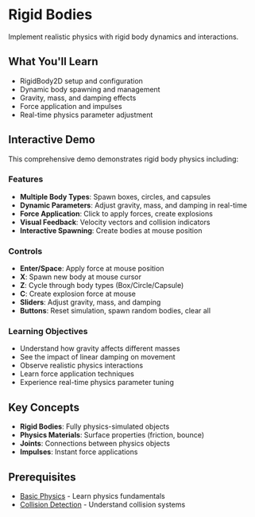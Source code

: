 # Rigid Bodies

Implement realistic physics with rigid body dynamics and interactions.

## What You'll Learn

- RigidBody2D setup and configuration
- Dynamic body spawning and management
- Gravity, mass, and damping effects
- Force application and impulses
- Real-time physics parameter adjustment

## Interactive Demo

This comprehensive demo demonstrates rigid body physics including:

### Features
- **Multiple Body Types**: Spawn boxes, circles, and capsules
- **Dynamic Parameters**: Adjust gravity, mass, and damping in real-time
- **Force Application**: Click to apply forces, create explosions
- **Visual Feedback**: Velocity vectors and collision indicators
- **Interactive Spawning**: Create bodies at mouse position

### Controls
- **Enter/Space**: Apply force at mouse position
- **X**: Spawn new body at mouse cursor
- **Z**: Cycle through body types (Box/Circle/Capsule)
- **C**: Create explosion force at mouse
- **Sliders**: Adjust gravity, mass, and damping
- **Buttons**: Reset simulation, spawn random bodies, clear all

### Learning Objectives
- Understand how gravity affects different masses
- See the impact of linear damping on movement
- Observe realistic physics interactions
- Learn force application techniques
- Experience real-time physics parameter tuning

<!-- start-embed-demo-/gdEmbed/exports/web/?category=physics&scene=rigid_bodies -->
<!-- end-embed-godot -->

## Key Concepts

- **Rigid Bodies**: Fully physics-simulated objects
- **Physics Materials**: Surface properties (friction, bounce)
- **Joints**: Connections between physics objects
- **Impulses**: Instant force applications

## Prerequisites

- [Basic Physics](../basic_physics/) - Learn physics fundamentals
- [Collision Detection](../collision_detection/) - Understand collision systems
